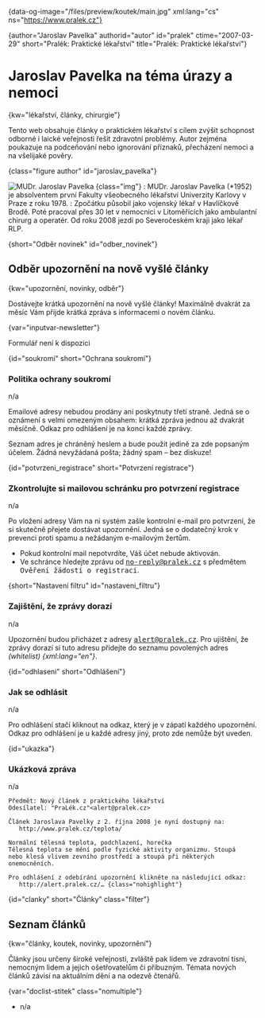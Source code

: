 
{data-og-image="/files/preview/koutek/main.jpg" xml:lang="cs" ns="https://www.pralek.cz"}

{author="Jaroslav Pavelka" authorid="autor" id="pralek" ctime="2007-03-29" short="Pralék: Praktické lékařství" title="Pralék: Praktické lékařství"}

# Jaroslav Pavelka na téma úrazy a nemoci

{kw="lékařství, články, chirurgie"}

Tento web obsahuje články o praktickém lékařství s cílem zvýšit schopnost odborné i laické veřejnosti řešit zdravotní problémy. Autor zejména poukazuje na podceňování nebo ignorování příznaků, přecházení nemoci a na všelijaké pověry.

{class="figure author" id="jaroslav_pavelka"}

![MUDr. Jaroslav Pavelka][1] {class="img"}
:   MUDr. Jaroslav Pavelka (*1952) je absolventem první Fakulty všeobecného lékařství Univerzity Karlovy v Praze z roku 1978.
:   Zpočátku působil jako vojenský lékař v Havlíčkově Brodě. Poté pracoval přes 30 let v nemocnici v Litoměřicích jako ambulantní chirurg a operatér. Od roku 2008 jezdí po Severočeském kraji jako lékař RLP.

{short="Odběr novinek" id="odber_novinek"}

## Odběr upozornění na nově vyšlé články

{kw="upozornění, novinky, odběr"}

Dostávejte krátká upozornění na nově vyšlé články! Maximálně dvakrát za měsíc Vám přijde krátká zpráva s informacemi o novém článku.

{var="inputvar-newsletter"}

Formulář není k dispozici

{id="soukromi" short="Ochrana soukromí"}

### Politika ochrany soukromí

n/a

Emailové adresy nebudou prodány ani poskytnuty třetí straně. Jedná se o oznámení s velmi omezeným obsahem: krátká zpráva jednou až dvakrát měsíčně. Odkaz pro odhlášení je na konci každé zprávy.

Seznam adres je chráněný heslem a bude použit jedině za zde popsaným účelem. Žádná nevyžádaná pošta; žádný spam – bez diskuze!

{id="potvrzeni_registrace" short="Potvrzení registrace"}

### Zkontrolujte si mailovou schránku pro potvrzení registrace

n/a

Po vložení adresy Vám na ni systém zašle kontrolní e-mail pro potvrzení, že si skutečně přejete dostávat upozornění. Jedná se o dodatečný krok v prevenci proti spamu a nežádaným e-mailovým žertům.

  * Pokud kontrolní mail nepotvrdíte, Váš účet nebude aktivován.
  * Ve schránce hledejte zprávu od <samp>no-reply@pralek.cz</samp> s předmětem <samp>Ověření žádosti o registraci</samp>.

{short="Nastavení filtru" id="nastaveni_filtru"}

### Zajištění, že zprávy dorazí

n/a

Upozornění budou přicházet z adresy <samp>alert@pralek.cz</samp>. Pro ujištění, že zprávy dorazí si tuto adresu přidejte do seznamu povolených adres _(whitelist) {xml:lang="en"}_.

{id="odhlaseni" short="Odhlášení"}

### Jak se odhlásit

n/a

Pro odhlášení stačí kliknout na odkaz, který je v zápatí každého upozornění. Odkaz pro odhlášení je u každé adresy jiný, proto zde nemůže být uveden.

{id="ukazka"}

### Ukázková zpráva

n/a

    Předmět: Nový článek z praktického lékařství
    Odesílatel: "PraLék.cz"<alert@pralek.cz>
    
    Článek Jaroslava Pavelky z 2. října 2008 je nyní dostupný na:
       http://www.pralek.cz/teplota/
    
    Normální tělesná teplota, podchlazení, horečka
    Tělesná teplota se mění podle fyzické aktivity organizmu. Stoupá
    nebo klesá vlivem zevního prostředí a stoupá při některých
    onemocněních.
     
    Pro odhlášení z odebírání upozornění klikněte na následující odkaz:
       http://alert.pralek.cz/… {class="nohighlight"}

{id="clanky" short="Články" class="filter"}

## Seznam článků

{kw="články, koutek, novinky, upozornění"}

Články jsou určeny široké veřejnosti, zvláště pak lidem ve zdravotní tísni, nemocným lidem a jejich ošetřovatelům či příbuzným. Témata nových článků závisí na aktuálním dění a na odezvě čtenářů.

<!--     <ul class="current-label">
      <li class="filter" fn="inputvar-maketags" var="agregator-current-stitek">nejčtenější</li>
    </ul> -->

{var="doclist-stitek" class="nomultiple"}

  * n/a

 [1]: /files/thumbs/jaroslav_pavelka.jpg "MUDr. Jaroslav Pavelka"

